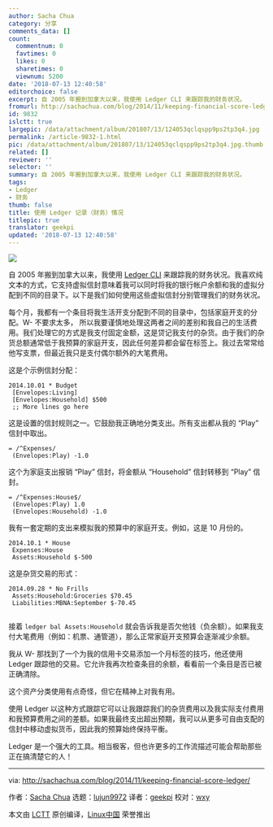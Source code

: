 ```yaml
---
author: Sacha Chua
category: 分享
comments_data: []
count:
  commentnum: 0
  favtimes: 0
  likes: 0
  sharetimes: 0
  viewnum: 5200
date: '2018-07-13 12:40:58'
editorchoice: false
excerpt: 自 2005 年搬到加拿大以来，我使用 Ledger CLI 来跟踪我的财务状况。
fromurl: http://sachachua.com/blog/2014/11/keeping-financial-score-ledger/
id: 9832
islctt: true
largepic: /data/attachment/album/201807/13/124053qclqspp9ps2tp3q4.jpg
permalink: /article-9832-1.html
pic: /data/attachment/album/201807/13/124053qclqspp9ps2tp3q4.jpg.thumb.jpg
related: []
reviewer: ''
selector: ''
summary: 自 2005 年搬到加拿大以来，我使用 Ledger CLI 来跟踪我的财务状况。
tags:
- Ledger
- 财务
thumb: false
title: 使用 Ledger 记录（财务）情况
titlepic: true
translator: geekpi
updated: '2018-07-13 12:40:58'
---
```


![](/data/attachment/album/201807/13/124053qclqspp9ps2tp3q4.jpg)


自 2005 年搬到加拿大以来，我使用 [Ledger CLI](http://www.ledger-cli.org/) 来跟踪我的财务状况。我喜欢纯文本的方式，它支持虚拟信封意味着我可以同时将我的银行帐户余额和我的虚拟分配到不同的目录下。以下是我们如何使用这些虚拟信封分别管理我们的财务状况。


每个月，我都有一个条目将我生活开支分配到不同的目录中，包括家庭开支的分配。W- 不要求太多， 所以我要谨慎地处理这两者之间的差别和我自己的生活费用。我们处理它的方式是我支付固定金额，这是贷记我支付的杂货。由于我们的杂货总额通常低于我预算的家庭开支，因此任何差异都会留在标签上。我过去常常给他写支票，但最近我只是支付偶尔额外的大笔费用。


这是个示例信封分配：



```
2014.10.01 * Budget
 [Envelopes:Living]
 [Envelopes:Household] $500
 ;; More lines go here

```

这是设置的信封规则之一。它鼓励我正确地分类支出。所有支出都从我的 “Play” 信封中取出。



```
= /^Expenses/
 (Envelopes:Play) -1.0

```

这个为家庭支出报销 “Play” 信封，将金额从 “Household” 信封转移到 “Play” 信封。



```
= /^Expenses:House$/
 (Envelopes:Play) 1.0
 (Envelopes:Household) -1.0

```

我有一套定期的支出来模拟我的预算中的家庭开支。例如，这是 10 月份的。



```
2014.10.1 * House
 Expenses:House
 Assets:Household $-500

```

这是杂货交易的形式：



```
2014.09.28 * No Frills
 Assets:Household:Groceries $70.45
 Liabilities:MBNA:September $-70.45


```

接着 `ledger bal Assets:Household` 就会告诉我是否欠他钱（负余额）。如果我支付大笔费用（例如：机票、通管道），那么正常家庭开支预算会逐渐减少余额。


我从 W- 那找到了一个为我的信用卡交易添加一个月标签的技巧，他还使用 Ledger 跟踪他的交易。它允许我再次检查条目的余额，看看前一个条目是否已被正确清除。


这个资产分类使用有点奇怪，但它在精神上对我有用。


使用 Ledger 以这种方式跟踪它可以让我跟踪我们的杂货费用以及我实际支付费用和我预算费用之间的差额。如果我最终支出超出预期，我可以从更多可自由支配的信封中移动虚拟货币，因此我的预算始终保持平衡。


Ledger 是一个强大的工具。相当极客，但也许更多的工作流描述可能会帮助那些正在搞清楚它的人！




---


via: <http://sachachua.com/blog/2014/11/keeping-financial-score-ledger/>


作者：[Sacha Chua](http://sachachua.com) 选题：[lujun9972](https://github.com/lujun9972) 译者：[geekpi](https://github.com/geekpi) 校对：[wxy](https://github.com/wxy)


本文由 [LCTT](https://github.com/LCTT/TranslateProject) 原创编译，[Linux中国](https://linux.cn/) 荣誉推出